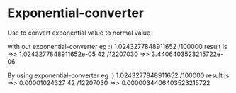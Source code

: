 # Exponential-converter

Use to convert exponential value to normal value 


with out exponential-converter
eg :)
    1.0243277848911652 /100000 result is =>> 1.0243277848911652e-05
    42 /12207030 =>> 3.4406403523215722e-06
    
By using exponential-converter 
eg :)
    1.0243277848911652 /100000 result is =>> 0.00001024327
     42 /12207030 =>> 0.0000034406403523215722
    
    

